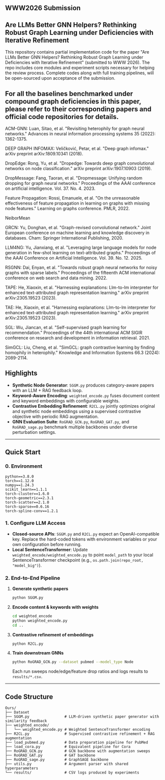 ## WWW2026 Submission 
## Are LLMs Better GNN Helpers? Rethinking Robust Graph Learning under Deficiencies with Iterative Refinement

This repository contains partial implementation code for the paper "Are LLMs Better GNN Helpers? Rethinking Robust Graph Learning under Deficiencies with Iterative Refinement" (submitted to WWW 2026).
The repo includes core modules and experiment scripts necessary for helping the review process.
Complete codes along with full training pipelines, will be open-sourced upon acceptance of the submission.

## For all the baselines benchmarked under compound graph deficiencies in this paper, please refer to their corresponding papers and official code repositories for details.

ACM-GNN: Luan, Sitao, et al. "Revisiting heterophily for graph neural networks." Advances in neural information processing systems 35 (2022): 1362-1375.

DEEP GRAPH INFOMAX: Veličković, Petar, et al. "Deep graph infomax." arXiv preprint arXiv:1809.10341 (2018).

DropEdge: Rong, Yu, et al. "Dropedge: Towards deep graph convolutional networks on node classification." arXiv preprint arXiv:1907.10903 (2019).

DropMessage: Fang, Taoran, et al. "Dropmessage: Unifying random dropping for graph neural networks." Proceedings of the AAAI conference on artificial intelligence. Vol. 37. No. 4. 2023.

Feature Propagation: Rossi, Emanuele, et al. "On the unreasonable effectiveness of feature propagation in learning on graphs with missing node features." Learning on graphs conference. PMLR, 2022.

NeiborMean

GRCN: Yu, Donghan, et al. "Graph-revised convolutional network." Joint European conference on machine learning and knowledge discovery in databases. Cham: Springer International Publishing, 2020.

LLM4NG: Yu, Jianxiang, et al. "Leveraging large language models for node generation in few-shot learning on text-attributed graphs." Proceedings of the AAAI Conference on Artificial Intelligence. Vol. 39. No. 12. 2025.

RSGNN: Dai, Enyan, et al. "Towards robust graph neural networks for noisy graphs with sparse labels." Proceedings of the fifteenth ACM international conference on web search and data mining. 2022.

TAPE: He, Xiaoxin, et al. "Harnessing explanations: Llm-to-lm interpreter for enhanced text-attributed graph representation learning." arXiv preprint arXiv:2305.19523 (2023).

TAE: He, Xiaoxin, et al. "Harnessing explanations: Llm-to-lm interpreter for enhanced text-attributed graph representation learning." arXiv preprint arXiv:2305.19523 (2023).

SGL: Wu, Jiancan, et al. "Self-supervised graph learning for recommendation." Proceedings of the 44th international ACM SIGIR conference on research and development in information retrieval. 2021.

SimGCL: Liu, Cheng, et al. "SimGCL: graph contrastive learning by finding homophily in heterophily." Knowledge and Information Systems 66.3 (2024): 2089-2114.

## Highlights

- **Synthetic Node Generator**: `SGGM.py` produces category-aware papers with an LLM + RAG feedback loop.
- **Keyword-Aware Encoding**: `weighted_encode.py` fuses document content and keyword embeddings with configurable weights.
- **Contrastive Embedding Refinement**: `R2CL.py` jointly optimizes original and synthetic node embeddings using a supervised contrastive objective with periodic RAG augmentation.
- **GNN Evaluation Suite**: `RoGRAD_GCN.py`, `RoGRAD_GAT.py`, and `RoGRAD_sage.py` benchmark multiple backbones under diverse perturbation settings.

---

## Quick Start

### 0. Environment

```
python==3.8.0
torch==1.12.0
numpy==1.24.3
scikit_learn==1.1.1
torch-cluster==1.6.0
torch-geometric==2.3.1
torch-scatter==2.1.0
torch-sparse==0.6.16
torch-spline-conv==1.2.1
```

### 1. Configure LLM Access

- **Closed-source APIs**: `SGGM.py` and `R2CL.py` expect an OpenAI-compatible key. Replace the hard-coded tokens with environment variables or your own configuration before running.
- **Local SentenceTransformer**: Update `weighted_encode/weighted_encode.py` to point `model_path` to your local SentenceTransformer checkpoint (e.g., `os.path.join(repo_root, "model_big")`).

### 2. End-to-End Pipeline

1. **Generate synthetic papers**  
   ```bash
   python SGGM.py
   ```  


2. **Encode content & keywords with weights**  
   ```bash
   cd weighted_encode
   python weighted_encode.py
   cd ..
   ```  

3. **Contrastive refinement of embeddings**  
   ```bash
   python R2CL.py
   ```  

4. **Train downstream GNNs**  
   ```bash
   python RoGRAD_GCN.py --dataset pubmed --model_type Node
   ```  
   Each run sweeps node/edge/feature drop ratios and logs results to `results/*.csv`.


---

## Code Structure

```
Ours/
├── Dataset
├── SGGM.py                # LLM-driven synthetic paper generator with similarity feedback
├── weighted_encode/
│   └── weighted_encode.py # Weighted SentenceTransformer encoding
├── R2CL.py                # Supervised contrastive refinement + RAG augmentation
├── load_pubmed.py         # Data preparation pipeline for PubMed
├── load_cora.py           # Equivalent pipeline for Cora
├── RoGRAD_GCN.py          # GCN backbone with augmentation sweeps
├── RoGRAD_GAT.py          # GAT backbone
├── RoGRAD_sage.py         # GraphSAGE backbone
├── utils.py               # Argument parser with shared hyperparameters
└── results/               # CSV logs produced by experiments
```

